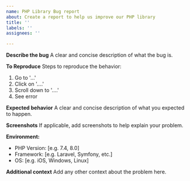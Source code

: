 ```yaml
---
name: PHP Library Bug report
about: Create a report to help us improve our PHP library
title: ''
labels: ''
assignees: ''

---
```


**Describe the bug**
A clear and concise description of what the bug is.

**To Reproduce**
Steps to reproduce the behavior:
1. Go to '...'
2. Click on '....'
3. Scroll down to '....'
4. See error

**Expected behavior**
A clear and concise description of what you expected to happen.

**Screenshots**
If applicable, add screenshots to help explain your problem.

**Environment:**
- PHP Version: [e.g. 7.4, 8.0]
- Framework: [e.g. Laravel, Symfony, etc.]
- OS: [e.g. iOS, Windows, Linux]

**Additional context**
Add any other context about the problem here.
